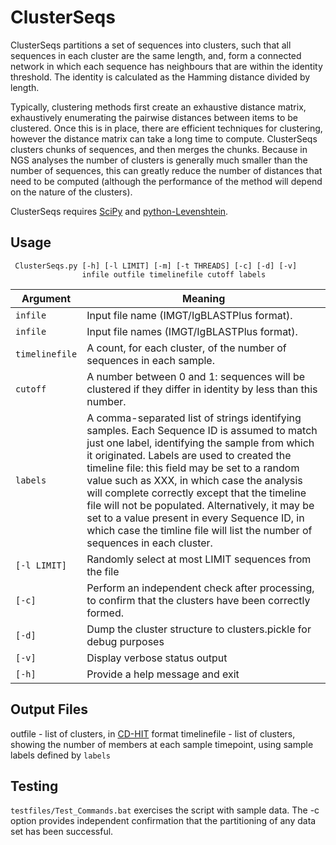 # ClusterSeqs #

ClusterSeqs partitions a set of sequences into clusters, such that all sequences in each cluster are the same length, and, form a connected network in which each sequence has neighbours that are within the identity threshold. The identity is calculated as the Hamming distance divided by length. 

Typically, clustering methods first create an exhaustive distance matrix, exhaustively enumerating the pairwise distances between items to be clustered. Once this is in place, there are efficient techniques for clustering, however the distance matrix can take a long time to compute. ClusterSeqs clusters chunks of sequences, and then merges the chunks. Because in NGS analyses the number of clusters is generally much smaller than the number of sequences, this can greatly reduce the number of distances that need to be computed (although the performance of the method will depend on the nature of the clusters).

ClusterSeqs requires [SciPy](http://scipy.org) and [python-Levenshtein](https://pypi.python.org/pypi/python-Levenshtein).

## Usage ##

     ClusterSeqs.py [-h] [-l LIMIT] [-m] [-t THREADS] [-c] [-d] [-v]
                    infile outfile timelinefile cutoff labels

Argument|Meaning
---------|-------
`infile`|Input file name (IMGT/IgBLASTPlus format).
`infile`|Input file names (IMGT/IgBLASTPlus format).
`timelinefile`|A count, for each cluster, of the number of sequences in each sample.
`cutoff`|A number between 0 and 1: sequences will be clustered if they differ in identity by less than this number.
`labels`|A comma-separated list of strings identifying samples. Each Sequence ID is assumed to match just one label, identifying the sample from which it originated. Labels are used to created the timeline file: this field may be set to a random value such as XXX, in which case the analysis will complete correctly except that the timeline file will not be populated. Alternatively, it may be set to a value present in every Sequence ID, in which case the timline file will list the number of sequences in each cluster. 
`[-l LIMIT]`|Randomly select at most LIMIT sequences from the file
`[-c]`|Perform an independent check after processing, to confirm that the clusters have been correctly formed.
`[-d]`|Dump the cluster structure to clusters.pickle for debug purposes
`[-v]`|Display verbose status output
`[-h]`|Provide a help message and exit

## Output Files ##

outfile - list of clusters, in [CD-HIT](http://weizhongli-lab.org/cd-hit/ "CD-HIT") format
timelinefile - list of clusters, showing the number of members at each sample timepoint, using sample labels defined by `labels`

## Testing ##

`testfiles/Test_Commands.bat` exercises the script with sample data. The -c option provides independent confirmation that the partitioning of any data set has been successful.